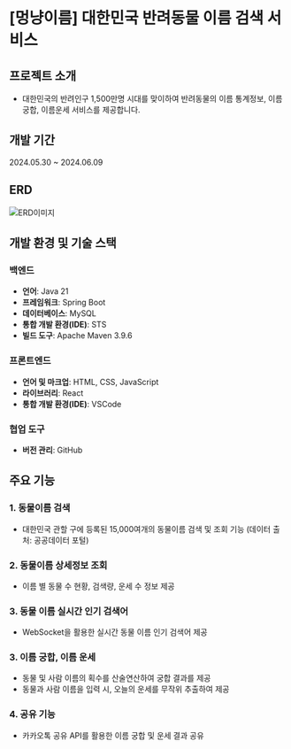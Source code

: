 # [멍냥이름] 대한민국 반려동물 이름 검색 서비스
## 프로젝트 소개
- 대한민국의 반려인구 1,500만명 시대를 맞이하여 반려동물의 이름 통계정보, 이름궁합, 이름운세 서비스를 제공합니다.

## 개발 기간
2024.05.30 ~ 2024.06.09

## ERD
![ERD이미지]()

## 개발 환경 및 기술 스택
### 백엔드
- **언어**: Java 21
- **프레임워크**: Spring Boot
- **데이터베이스**: MySQL
- **통합 개발 환경(IDE)**: STS
- **빌드 도구**: Apache Maven 3.9.6

### 프론트엔드
- **언어 및 마크업**: HTML, CSS, JavaScript
- **라이브러리**: React
- **통합 개발 환경(IDE)**: VSCode

### 협업 도구
- **버전 관리**: GitHub

## 주요 기능
### 1. 동물이름 검색
  - 대한민국 관할 구에 등록된 15,000여개의 동물이름 검색 및 조회 기능 (데이터 출처: 공공데이터 포털)


### 2. 동물이름 상세정보 조회
  - 이름 별 동물 수 현황, 검색량, 운세 수 정보 제공

### 3. 동물 이름 실시간 인기 검색어
  - WebSocket을 활용한 실시간 동물 이름 인기 검색어 제공

### 3. 이름 궁합, 이름 운세
  - 동물 및 사람 이름의 획수를 산술연산하여 궁합 결과를 제공
  - 동물과 사람 이름을 입력 시, 오늘의 운세를 무작위 추출하여 제공

### 4. 공유 기능
  - 카카오톡 공유 API를 활용한 이름 궁합 및 운세 결과 공유
